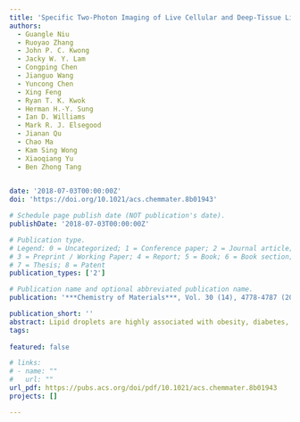 ```yaml
---
title: 'Specific Two-Photon Imaging of Live Cellular and Deep-Tissue Lipid Droplets by Lipophilic AIEgens at Ultralow Concentration'
authors:
  - Guangle Niu
  - Ruoyao Zhang
  - John P. C. Kwong
  - Jacky W. Y. Lam
  - Congping Chen
  - Jianguo Wang
  - Yuncong Chen
  - Xing Feng
  - Ryan T. K. Kwok
  - Herman H.-Y. Sung
  - Ian D. Williams
  - Mark R. J. Elsegood
  - Jianan Qu
  - Chao Ma
  - Kam Sing Wong
  - Xiaoqiang Yu
  - Ben Zhong Tang
  

date: '2018-07-03T00:00:00Z'
doi: 'https://doi.org/10.1021/acs.chemmater.8b01943'

# Schedule page publish date (NOT publication's date).
publishDate: '2018-07-03T00:00:00Z'

# Publication type.
# Legend: 0 = Uncategorized; 1 = Conference paper; 2 = Journal article;
# 3 = Preprint / Working Paper; 4 = Report; 5 = Book; 6 = Book section;
# 7 = Thesis; 8 = Patent
publication_types: ['2']

# Publication name and optional abbreviated publication name.
publication: '***Chemistry of Materials***, Vol. 30 (14), 4778-4787 (2018)'

publication_short: ''
abstract: Lipid droplets are highly associated with obesity, diabetes, inflammatory disorders, and cancer. A reliable two-photon dye for specific lipid droplets imaging in live cells and live tissues at ultralow concentration has rarely been reported. In this work, four new aggregation-induced emission luminogens (AIEgens) based on the naphthalene core were designed and synthesized for specific two-photon lipid droplet staining. The new molecules, namely, NAP AIEgens, exhibit large Stokes shift (>110 nm), high solid-state fluorescence quantum yield (up to 30%), good two-photon absorption cross section (45–100 GM at 860 nm), high biocompatibility, and good photostability. They could specifically stain lipid droplets at ultralow concentration (50 nM) in a short time of 15 min. Such ultralow concentration is the lowest value for lipid droplets staining in live cells reported so far. In vitro and ex vivo two-photon imaging of lipid droplets in live cells and live mice liver tissues were successfully demonstrated. In addition, selective visualization of lipid droplets in live mice liver tissues could be achieved at a depth of about 70 μm. These excellent properties render them as promising candidates for investigating lipid droplet-associated physiological and pathological processes in live biological samples.
tags:
  
featured: false

# links:
# - name: ""
#   url: ""
url_pdf: https://pubs.acs.org/doi/pdf/10.1021/acs.chemmater.8b01943
projects: []

---
```





